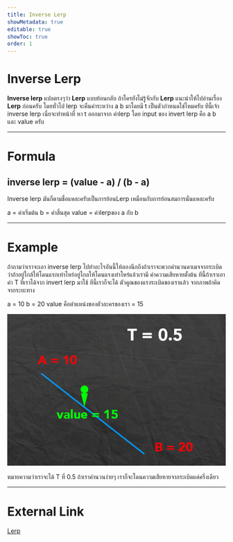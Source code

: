 ```yaml
---
title: Inverse Lerp
showMetadata: true
editable: true
showToc: true
order: 1
---
```


# Inverse Lerp
**Inverse lerp** แปลตรงๆว่า **Lerp** แบบย้อนกลับ ถ้าใครยังไม่รู้จักกับ **Lerp**
แนะนำให้ไปอ่านเรื่อง  **Lerp** ก่อนครับ โดยทั่วไป lerp จะคืนค่าระหว่าง a b มาโดยมี t เป็นตัวกำหนดใช่ไหมครับ ทีนี้เจ้า inverse lerp เนี่ยจะทำหน้าที่ หา t ออกมาจาก ค่าlerp โดย input ของ invert lerp คือ a b และ value ครับ

---
# Formula
## inverse lerp = (value - a) / (b - a)

Inverse lerp มันก็ตามชื่อแหละครับเป็นการย้อนLerp เหมือนกับการย้อนสมการนั่นแหละครับ

a = ค่าเริ่มต้น
b = ค่าสิ้นสุด
value = ค่าlerpของ a กับ b

---
# Example
ถ้าถามว่าเราจะเอา inverse lerp ไปทำอะไรอันนี้ให้ลองนึกถึงถ้าเราจะพวกคำนวนดาเมจจากระเบิดว่าถ้าอยู่ใกล้ให้โดนแรกเท่าไหร่อยู่ไกลให้โดนแรงเท่าไหร่แล้วเรามี
ค่าความเสียหายตั้งต้น ทีนี้ถ้าเราเอาค่า T ที่เราได้จาก invert lerp มาใช้ ทีนี้เราก็จะได้ ตัวคูณของแรงระเบิดของเราแล้ว จากภาพถ้าคิดจากระยะทาง

a = 10
b = 20
value คือตำแหน่งของตัวละครของเรา = 15

![](images/inverselerp.png)

หมายความว่าเราจะได้ T ที่ 0.5 ถ้าเราคำนวนง่ายๆ เราก็จะโดนความเสียหายจากระเบิดแค่ครึ่งเดียว

---
# External Link
[Lerp](https://www.dotnetthailand.com/faq/fundamentals/math-for-game/lerp)

